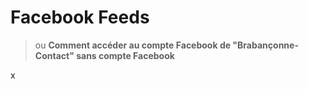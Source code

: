 # Facebook Feeds

> ou **Comment accéder au compte Facebook de "Brabançonne-Contact" sans compte Facebook**

x
